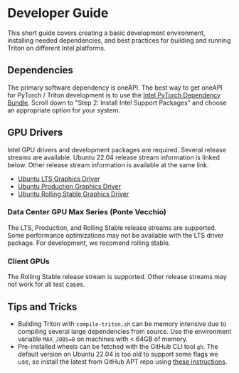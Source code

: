 # Developer Guide

This short guide covers creating a basic development environment, installing needed dependencies, and best practices for building and running Triton on different Intel platforms. 

## Dependencies 

The primary software dependency is oneAPI. The best way to get oneAPI for PyTorch / Triton development is to use the [Intel PyTorch Dependency Bundle](https://www.intel.com/content/www/us/en/developer/articles/tool/pytorch-prerequisites-for-intel-gpus.html). Scroll down to "Step 2: Install Intel Support Packages" and choose an appropriate option for your system.

## GPU Drivers 

Intel GPU drivers and development packages are required. Several release streams are available. Ubuntu 22.04 release stream information is linked below. Other release stream information is available at the same link. 

* [Ubuntu LTS Graphics Driver](https://dgpu-docs.intel.com/driver/release-streams.html#ubuntu-long-term-support-lts-recommended)
* [Ubuntu Production Graphics Driver](https://dgpu-docs.intel.com/driver/release-streams.html#ubuntu-production)
* [Ubuntu Rolling Stable Graphics Driver](https://dgpu-docs.intel.com/driver/release-streams.html#ubuntu-rolling-stable)


### Data Center GPU Max Series (Ponte Vecchio) 

The LTS, Production, and Rolling Stable release streams are supported. Some performance optimizations may not be available with the LTS driver package. For development, we recomend rolling stable. 

### Client GPUs 

The Rolling Stable release stream is supported. Other release streams may not work for all test cases. 

## Tips and Tricks 

* Building Triton with `compile-triton.sh` can be memory intensive due to compiling several large dependencies from source. Use the environment variable `MAX_JOBS=8` on machines with < 64GB of memory.
* Pre-installed wheels can be fetched with the GitHub CLI tool `gh`. The default version on Ubuntu 22.04 is too old to support some flags we use, so install the latest from GitHub APT repo using [these instructions](https://github.com/cli/cli/blob/trunk/docs/install_linux.md).